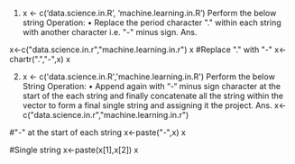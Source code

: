 1. x <- c(‘data.science.in.R’, ‘machine.learning.in.R’)
Perform the below string Operation:
• Replace the period character "." within each string with another character i.e. "-" minus sign.
Ans.
 
x<-c("data.science.in.r","machine.learning.in.r")
x
#Replace "." with "-"
x<-chartr(".","-",x)
x

2. x <- c('data.science.in.R','machine.learning.in.R')
Perform the below String Operation:
• Append again with “-“ minus sign character at the start of the each string and finally concatenate all the
string within the vector to form a final single string and assigning it the project.
Ans. 
x<-c("data.science.in.r","machine.learning.in.r")

#"-" at the start of each string
x<-paste("-",x)
x

#Single string
x<-paste(x[1],x[2])
x
